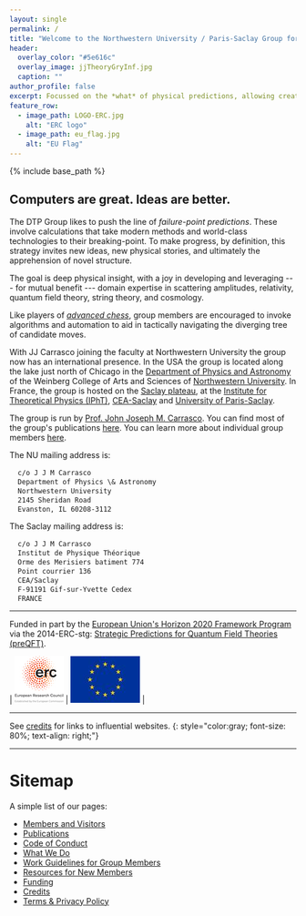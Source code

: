 ```yaml
---
layout: single
permalink: /
title: "Welcome to the Northwestern University / Paris-Saclay Group for Declarative Theoretical Physics."
header:
  overlay_color: "#5e616c"
  overlay_image: jjTheoryGryInf.jpg
  caption: ""
author_profile: false
excerpt: Focussed on the *what* of physical predictions, allowing creative play in probing the universe's *how*.
feature_row:
  - image_path: LOGO-ERC.jpg
    alt: "ERC logo"
  - image_path: eu_flag.jpg
    alt: "EU Flag"
---
```


{% include base_path %}

## Computers are great. Ideas are better.

The DTP Group likes to push the line of *failure-point predictions*.  These involve calculations that take modern methods and world-class technologies to their breaking-point.  To make progress, by definition, this strategy invites new ideas, new physical stories, and ultimately the apprehension of novel structure.

The goal is deep physical insight, with a joy in developing and leveraging --- for mutual benefit --- domain expertise in scattering amplitudes, relativity, quantum field theory, string theory, and cosmology.

Like players of [*advanced chess*](https://en.wikipedia.org/wiki/Advanced_Chess), group members are encouraged to invoke algorithms and automation to aid in tactically navigating the diverging tree of candidate moves.

  With JJ Carrasco joining the faculty at Northwestern University the group now has an international presence. In the USA the group is located along the lake just north of Chicago in the [Department of Physics and Astronomy](https://www.physics.northwestern.edu) of the Weinberg College of Arts and Sciences of [Northwestern University](https://www.northwestern.edu).  In France, the group is hosted on the [Saclay plateau](https://en.wikipedia.org/wiki/Paris-Saclay), at the [Institute for Theoretical Physics (IPhT)](http://ipht.cea.fr/en/), [CEA-Saclay](http://www-centre-saclay.cea.fr/en) and [University of Paris-Saclay](https://www.universite-paris-saclay.fr/en).

  The group is run by [Prof. John Joseph M. Carrasco](http://prettyquestions.com). You can find most of the group's publications [here](/publications/). You can learn more about individual group members [here](/members/).


 The NU mailing address is:
 
```
  c/o J J M Carrasco
  Department of Physics \& Astronomy
  Northwestern University
  2145 Sheridan Road
  Evanston, IL 60208-3112
```

  The Saclay mailing address is:

```
  c/o J J M Carrasco
  Institut de Physique Théorique
  Orme des Merisiers batiment 774
  Point courrier 136
  CEA/Saclay
  F-91191 Gif-sur-Yvette Cedex
  FRANCE
```

-----------------

Funded in part by the [European Union's Horizon 2020 Framework Program](https://ec.europa.eu/programmes/horizon2020/) via the 2014-ERC-stg: [Strategic Predictions for Quantum Field Theories (preQFT)](/funding/).

| <img src="/images/LOGO-ERC.jpg" alt="ERC Logo"> | <img src="/images/eu_flag.jpg" alt="eu_flag"> |


------------------
See [credits](/credits/) for links to influential websites.
{: style="color:gray; font-size: 80%; text-align: right;"}

-------------------

# Sitemap

A simple list of our pages:

* [Members and Visitors](/members/)
* [Publications](/publications/)
* [Code of Conduct](/conduct/)
* [What We Do](/whatwedo/)
* [Work Guidelines for Group Members](/workguidelines/)
* [Resources for New Members](/newResources/)
* [Funding](/funding/)
* [Credits](/credits/)
* [Terms & Privacy Policy](/terms/)

